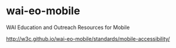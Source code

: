# wai-eo-mobile
WAI Education and Outreach Resources for Mobile

http://w3c.github.io/wai-eo-mobile/standards/mobile-accessibility/